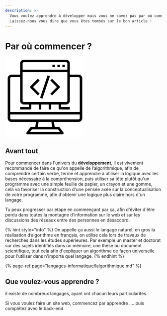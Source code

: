 ```yaml
---
description: >-
  Vous voulez apprendre à développer mais vous ne savez pas par où commencer ?
  Laissez-nous vous dire que vous êtes tombés sur le bon article !
---
```


# Par où commencer ?

![](../.gitbook/assets/coding-language.png)

## Avant tout

Pour commencer dans l'univers du **développement**,  il est vivement recommandé de faire ce qu'on appelle de l’algorithmique, afin de comprendre certain verbe, terme et apprendre à utiliser la logique avec les bases nécessaire à la compréhension, puis utiliser sa tête plutôt qu'un programme avec une simple feuille de papier, un crayon et une gomme, cela va favoriser la construction d'une pensée axée sur la conceptualisation de votre programme, afin d'obtenir une logique plus claire hors d'un langage. 

Tu peux progresser par étape en commençant par ça, afin d'éviter d'être perdu dans toutes la montagne d'information sur le web et sur les discussions des réseaux entre des personnes en désaccord.

{% hint style="info" %}
On appelle ça aussi le langage naturel, en gros la réalisation d’algorithme en français, on utilise cela lors de travaux de recherches dans les études supérieures. Par exemple un master et doctorat sur des sujets identifiés dans un mémoire, une thèse ou document scientifique, tout cela afin d'expliquer un algorithme de façon universelle pour l'utiliser dans n'importe quel langage.
{% endhint %}

{% page-ref page="langages-informatique/lalgorithmique.md" %}

## Que voulez-vous apprendre ?

il existe de nombreux langages, ayant ont chacun leurs particularités.

Si vous voulez faire un site web, commencez par apprendre ....  puis complétez avec le back-end.





